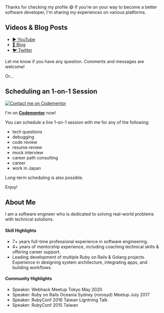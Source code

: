 Thanks for checking my profile 😄 If you're on your way to become a better software developer, I'm sharing my experiences on various platforms.

## Videos & Blog Posts

- [▶️ YouTube](https://www.youtube.com/channel/UC4525fkKrAC3GjtkhD24yYA)
- [📖 Blog](https://adlerhsieh.com)
- [🐦 Twitter](https://twitter.com/adlerhsieh)

Let me know if you have any question. Comments and messages are welcome!

Or...

## Scheduling an 1-on-1 Session

[![Contact me on Codementor](https://www.codementor.io/m-badges/adlerhsieh/find-me-on-cm-b.svg)](https://www.codementor.io/@adlerhsieh?refer=badge)

I'm on [**Codementor**](https://www.codementor.io/@adlerhsieh?refer=badge) now! 

You can schedule a live 1-on-1 session with me for any of the following:

- tech questions
- debugging
- code review
- resume review
- mock interview
- career path consulting
- career
- work in Japan

Long-term scheduling is also possible.

Enjoy!

## About Me

I am a software engineer who is dedicated to solving real-world problems with technical solutions.

#### Skill Highlights
- 7+ years full-time professional experience in software engineering.
- 4+ years of mentorship experience, including coaching technical skills & offering career support.
- Leading development of multiple Ruby on Rails & Golang projects. Experience in designing system architecture, integrating apps, and building workflows.

#### Community Highlights
- Speaker: Webhack Meetup Tokyo May 2020
- Speaker: Ruby on Rails Oceania Sydney (rorosyd) Meetup July 2017
- Speaker: RubyConf 2016 Taiwan Ligntning Talk
- Speaker: RubyConf 2015 Taiwan

